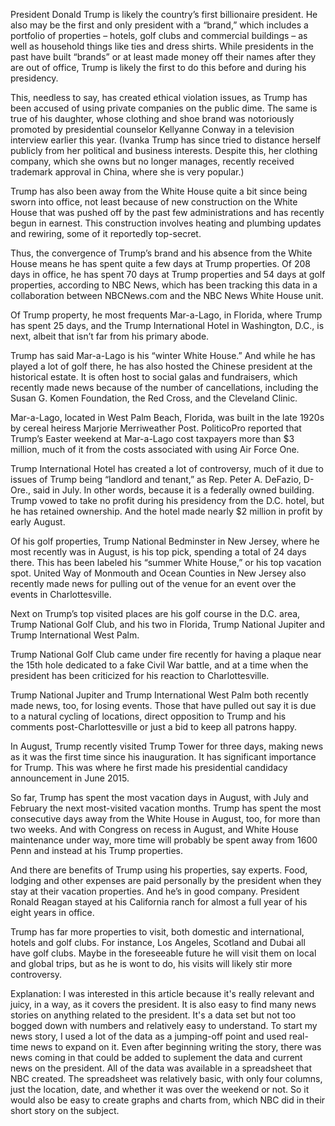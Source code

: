 President Donald Trump is likely the country’s first billionaire president. He also may be the first and only president with a “brand,” which includes a portfolio of properties – hotels, golf clubs and commercial buildings – as well as household things like ties and dress shirts. While presidents in the past have built “brands” or at least made money off their names after they are out of office, Trump is likely the first to do this before and during his presidency.

This, needless to say, has created ethical violation issues, as Trump has been accused of using private companies on the public dime. The same is true of his daughter, whose clothing and shoe brand was notoriously promoted by presidential counselor Kellyanne Conway in a television interview earlier this year. (Ivanka Trump has since tried to distance herself publicly from her political and business interests. Despite this, her clothing company, which she owns but no longer manages, recently received trademark approval in China, where she is very popular.)

Trump has also been away from the White House quite a bit since being sworn into office, not least because of new construction on the White House that was pushed off by the past few administrations and has recently begun in earnest. This construction involves heating and plumbing updates and rewiring, some of it reportedly top-secret.  

Thus, the convergence of Trump’s brand and his absence from the White House means he has spent quite a few days at Trump properties. Of 208 days in office, he has spent 70 days at Trump properties and 54 days at golf properties, according to NBC News, which has been tracking this data in a collaboration between NBCNews.com and the NBC News White House unit. 

Of Trump property, he most frequents Mar-a-Lago, in Florida, where Trump has spent 25 days, and the Trump International Hotel in Washington, D.C., is next, albeit that isn’t far from his primary abode. 

Trump has said Mar-a-Lago is his “winter White House.” And while he has played a lot of golf there, he has also hosted the Chinese president at the historical estate. It is often host to social galas and fundraisers, which recently made news because of the number of cancellations, including the Susan G. Komen Foundation, the Red Cross, and the Cleveland Clinic.

Mar-a-Lago, located in West Palm Beach, Florida, was built in the late 1920s by cereal heiress Marjorie Merriweather Post. PoliticoPro reported that Trump’s Easter weekend at Mar-a-Lago cost taxpayers more than $3 million, much of it from the costs associated with using Air Force One.

Trump International Hotel has created a lot of controversy, much of it due to issues of Trump being “landlord and tenant,” as Rep. Peter A. DeFazio, D-Ore., said in July. In other words, because it is a federally owned building. Trump vowed to take no profit during his presidency from the D.C. hotel, but he has retained ownership. And the hotel made nearly $2 million in profit by early August. 

Of his golf properties, Trump National Bedminster in New Jersey, where he most recently was in August, is his top pick, spending a total of 24 days there. This has been labeled his “summer White House,” or his top vacation spot. United Way of Monmouth and Ocean Counties in New Jersey also recently made news for pulling out of the venue for an event over the events in Charlottesville.

Next on Trump’s top visited places are his golf course in the D.C. area, Trump National Golf Club, and his two in Florida, Trump National Jupiter and Trump International West Palm. 

Trump National Golf Club came under fire recently for having a plaque near the 15th hole dedicated to a fake Civil War battle, and at a time when the president has been criticized for his reaction to Charlottesville.  

Trump National Jupiter and Trump International West Palm both recently made news, too, for losing events. Those that have pulled out say it is due to a natural cycling of locations, direct opposition to Trump and his comments post-Charlottesville or just a bid to keep all patrons happy.

In August, Trump recently visited Trump Tower for three days, making news as it was the first time since his inauguration. It has significant importance for Trump. This was where he first made his presidential candidacy announcement in June 2015. 

So far, Trump has spent the most vacation days in August, with July and February the next most-visited vacation months. Trump has spent the most consecutive days away from the White House in August, too, for more than two weeks. And with Congress on recess in August, and White House maintenance under way, more time will probably be spent away from 1600 Penn and instead at his Trump properties.

And there are benefits of Trump using his properties, say experts. Food, lodging and other expenses are paid personally by the president when they stay at their vacation properties. And he’s in good company. President Ronald Reagan stayed at his California ranch for almost a full year of his eight years in office.

Trump has far more properties to visit, both domestic and international, hotels and golf clubs. For instance, Los Angeles, Scotland and Dubai all have golf clubs. Maybe in the foreseeable future he will visit them on local and global trips, but as he is wont to do, his visits will likely stir more controversy. 

Explanation: I was interested in this article because it's really relevant and juicy, in a way, as it covers the president. It is also easy to find many news stories on anything related to the president. It's a data set but not too bogged down with numbers and relatively easy to understand. To start my news story, I used a lot of the data as a jumping-off point and used real-time news to expand on it. Even after beginning writing the story, there was news coming in that could be added to suplement the data and current news on the president. All of the data was available in a spreadsheet that NBC created. The spreadsheet was relatively basic, with only four columns, just the location, date, and whether it was over the weekend or not. So it would also be easy to create graphs and charts from, which NBC did in their short story on the subject. 
